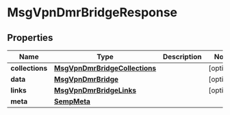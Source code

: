 
# MsgVpnDmrBridgeResponse

## Properties
Name | Type | Description | Notes
------------ | ------------- | ------------- | -------------
**collections** | [**MsgVpnDmrBridgeCollections**](MsgVpnDmrBridgeCollections.md) |  |  [optional]
**data** | [**MsgVpnDmrBridge**](MsgVpnDmrBridge.md) |  |  [optional]
**links** | [**MsgVpnDmrBridgeLinks**](MsgVpnDmrBridgeLinks.md) |  |  [optional]
**meta** | [**SempMeta**](SempMeta.md) |  | 



